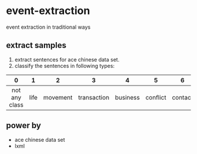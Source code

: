 # event-extraction
event extraction in traditional ways

## extract samples

1. extract sentences for ace chinese data set.
2. classify the sentences in following types:

|0|1|2|3|4|5|6|7|8|
|:-:|:-:|:-:|:-:|:-:|:-:|:-:|:-:|:-:|
|not any class|life|movement|transaction|business|conflict|contact|personnel|justice|

## power by

- ace chinese data set
- lxml
